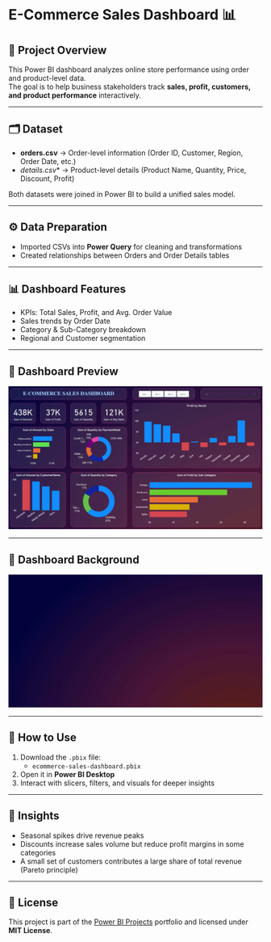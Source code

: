 # E-Commerce Sales Dashboard 📊

## 📖 Project Overview
This Power BI dashboard analyzes online store performance using order and product-level data.  
The goal is to help business stakeholders track **sales, profit, customers, and product performance** interactively.

---

## 🗂️ Dataset
- **orders.csv** → Order-level information (Order ID, Customer, Region, Order Date, etc.)
- *details.csv** → Product-level details (Product Name, Quantity, Price, Discount, Profit)

Both datasets were joined in Power BI to build a unified sales model.

---

## ⚙️ Data Preparation
- Imported CSVs into **Power Query** for cleaning and transformations
- Created relationships between Orders and Order Details tables

---

## 📊 Dashboard Features
- KPIs: Total Sales, Profit, and Avg. Order Value
- Sales trends by Order Date
- Category & Sub-Category breakdown
- Regional and Customer segmentation

---

## 📌 Dashboard Preview
![E-Commerce Sales Dashboard](./ecommerce-sales-dashboard.png)

---

## 🎨 Dashboard Background
![E-Commerce Dashboard Background](./ecommerce-dashboard-background.png)

---

## 🚀 How to Use
1. Download the `.pbix` file:
   - `ecommerce-sales-dashboard.pbix`
2. Open it in **Power BI Desktop**
3. Interact with slicers, filters, and visuals for deeper insights

---

## 📖 Insights
- Seasonal spikes drive revenue peaks  
- Discounts increase sales volume but reduce profit margins in some categories  
- A small set of customers contributes a large share of total revenue (Pareto principle)  

---

## 📄 License
This project is part of the [Power BI Projects](../README.md) portfolio and licensed under **MIT License**.
